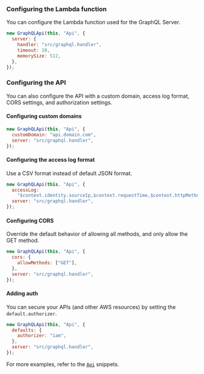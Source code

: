 ### Configuring the Lambda function

You can configure the Lambda function used for the GraphQL Server.

```js
new GraphQLApi(this, "Api", {
  server: {
    handler: "src/graphql.handler",
    timeout: 10,
    memorySize: 512,
  },
});
```

### Configuring the API

You can also configure the API with a custom domain, access log format, CORS settings, and authorization settings.

#### Configuring custom domains

```js {2}
new GraphQLApi(this, "Api", {
  customDomain: "api.domain.com",
  server: "src/graphql.handler",
});
```

#### Configuring the access log format

Use a CSV format instead of default JSON format.

```js {2-3}
new GraphQLApi(this, "Api", {
  accessLog:
    "$context.identity.sourceIp,$context.requestTime,$context.httpMethod,$context.routeKey,$context.protocol,$context.status,$context.responseLength,$context.requestId",
  server: "src/graphql.handler",
});
```

#### Configuring CORS

Override the default behavior of allowing all methods, and only allow the GET method.

```js {2-4}
new GraphQLApi(this, "Api", {
  cors: {
    allowMethods: ["GET"],
  },
  server: "src/graphql.handler",
});
```

#### Adding auth

You can secure your APIs (and other AWS resources) by setting the `default.authorizer`.

```js {2}
new GraphQLApi(this, "Api", {
  defaults: {
    authorizer: "iam",
  },
  server: "src/graphql.handler",
});
```

For more examples, refer to the [`Api`](Api.md) snippets.

